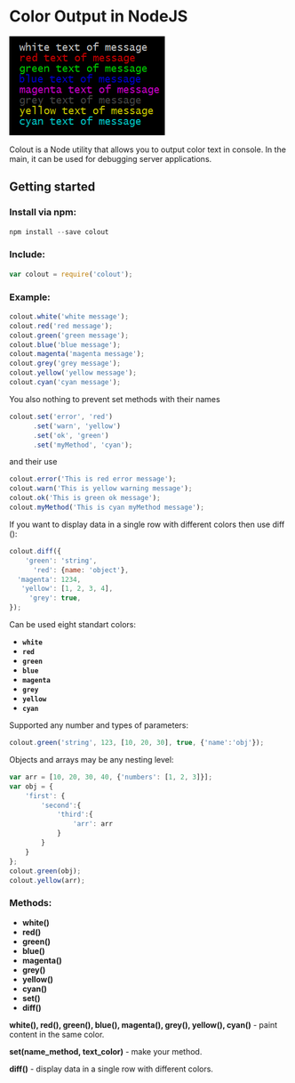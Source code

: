 # Color Output in NodeJS
![console output](https://github.com/cyberaktiv/colout/blob/master/test/output.png?raw=true)

Colout is a Node utility that allows you to output color text in console. In the main, it can be used for debugging server applications.
## Getting started
### Install via npm:
```javascript
npm install --save colout
```
### Include:
```javascript
var colout = require('colout');
```
### Example:
```javascript
colout.white('white message');
colout.red('red message');
colout.green('green message');
colout.blue('blue message');
colout.magenta('magenta message');
colout.grey('grey message');
colout.yellow('yellow message');
colout.cyan('cyan message');
```
You also nothing to prevent set methods with their names
```javascript
colout.set('error', 'red')
      .set('warn', 'yellow')
      .set('ok', 'green')
      .set('myMethod', 'cyan');
```
and their use
```javascript
colout.error('This is red error message');
colout.warn('This is yellow warning message');
colout.ok('This is green ok message');
colout.myMethod('This is cyan myMethod message');
```
If you want to display data in a single row with different colors then use diff ():
```javascript
colout.diff({
    'green': 'string',
      'red': {name: 'object'},   
  'magenta': 1234,
   'yellow': [1, 2, 3, 4],
     'grey': true,
});
```
Can be used eight standart colors:
* **`white`**
* **`red`**
* **`green`**
* **`blue`**
* **`magenta`**
* **`grey`**
* **`yellow`**
* **`cyan`**

Supported any number and types of parameters:
```javascript
colout.green('string', 123, [10, 20, 30], true, {'name':'obj'});
```
Objects and arrays may be any nesting level:
```javascript
var arr = [10, 20, 30, 40, {'numbers': [1, 2, 3]}];
var obj = {
    'first': {
        'second':{
            'third':{
                'arr': arr
            }   
        }
    }
};
colout.green(obj);
colout.yellow(arr);
```
### Methods:
- **white()**
- **red()**
- **green()**
- **blue()**
- **magenta()**
- **grey()**
- **yellow()**
- **cyan()**
- **set()**
- **diff()**

**white(), red(), green(), blue(), magenta(), grey(), yellow(), cyan()** - paint content in the same color.

**set(name_method, text_color)** - make your method.

**diff()** - display data in a single row with different colors.
